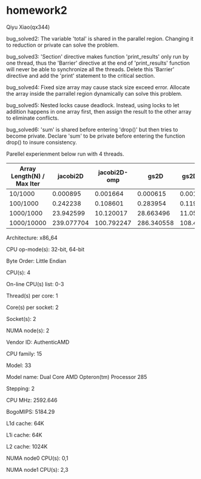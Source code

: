 # homework2
Qiyu Xiao(qx344)


bug_solved2: The variable 'total' is shared in the parallel region. Changing it to reduction or private can solve the problem.

bug_solved3: 'Section' directive makes function 'print_results' only run by one thread, thus the 'Barrier' directive at the end of 'print_results' function will never be able to synchronize all the threads. Delete this 'Barrier' directive and add the 'print' statement to the critical section.

bug_solved4: Fixed size array may cause stack size exceed error. Allocate the array inside the parrallel  region dynamically can solve this problem.

bug_solved5: Nested locks cause deadlock. Instead, using locks to let addition happens in one array first, then assign the result to the other array to eliminate conflicts. 

bug_solved6: 'sum' is shared before entering 'drop()' but then tries to become private. Declare 'sum' to be private before entering the function drop() to insure consistency.



Parellel experienment below run with 4 threads.

| Array Length(N) / Max Iter  | jacobi2D | jacobi2D-omp | gs2D | gs2D-omp | Last Residual |
| --- | --- | --- | --- | --- | --- | 
| 10/1000 | 0.000895 | 0.001664 | 0.000615 | 0.001497 | <10^(-5) |  
| 100/1000 | 0.242238 | 0.108601 | 0.283954 | 0.119327 | ~50 |
| 1000/1000 | 23.942599 | 10.120017 | 28.663496 | 11.057303 | ~1000 |
| 1000/10000 | 239.077704 | 100.792247 | 286.340558 | 108.474911 | ~800 |


Architecture:          x86_64

CPU op-mode(s):        32-bit, 64-bit

Byte Order:            Little Endian

CPU(s):                4

On-line CPU(s) list:   0-3

Thread(s) per core:    1

Core(s) per socket:    2

Socket(s):             2

NUMA node(s):          2

Vendor ID:             AuthenticAMD

CPU family:            15

Model:                 33

Model name:            Dual Core AMD Opteron(tm) Processor 285

Stepping:              2

CPU MHz:               2592.646

BogoMIPS:              5184.29

L1d cache:             64K

L1i cache:             64K

L2 cache:              1024K

NUMA node0 CPU(s):     0,1

NUMA node1 CPU(s):     2,3





